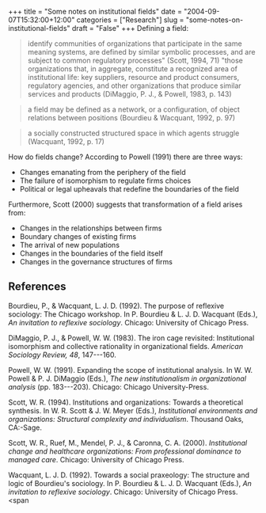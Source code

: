 +++
title = "Some notes on institutional fields"
date = "2004-09-07T15:32:00+12:00"
categories = ["Research"]
slug = "some-notes-on-institutional-fields"
draft = "False"
+++
Defining a field:

> identify communities of organizations that participate in the
same meaning systems, are defined by similar symbolic processes, and are
subject to common regulatory processes" (Scott, 1994, 71) "those organizations
that, in aggregate, constitute a recognized area of institutional life: key
suppliers, resource and product consumers, regulatory agencies, and other
organizations that produce similar services and products (DiMaggio, P. J., &
Powell, 1983, p. 143)

>
> a field may be defined as a network, or a configuration, of
object relations between positions (Bourdieu & Wacquant, 1992, p. 97)

>
> a socially constructed structured space in which agents struggle
(Wacquant, 1992, p. 17)

How do fields change? According to Powell (1991) there are three
ways:

- Changes emanating from the periphery of the field
- The failure of isomorphism to regulate firms choices
- Political or legal upheavals that redefine the boundaries of the field

Furthermore, Scott (2000) suggests that transformation of a field
arises from:

- Changes in the relationships between firms
- Boundary changes of existing firms
- The arrival of new populations
- Changes in the boundaries of the field itself
- Changes in the governance structures of firms


## References

Bourdieu, P., & Wacquant, L. J. D. (1992).  The purpose of reflexive sociology:
The Chicago workshop. In P.  Bourdieu & L. J. D. Wacquant (Eds.), _An
invitation to reflexive sociology_. Chicago: University of Chicago Press.

DiMaggio, P. J., & Powell, W. W. (1983). The iron cage revisited: Institutional
isomorphism and collective rationality in organizational fields.  _American
Sociology Review, 48_, 147---160.

Powell, W. W. (1991). Expanding the scope of institutional analysis. In W. W.
Powell & P. J. DiMaggio (Eds.), _The new institutionalism in organizational
analysis_ (pp. 183---203). Chicago: Chicago University-Press.

Scott, W. R. (1994). Institutions and organizations: Towards a theoretical
synthesis. In W. R. Scott & J.  W. Meyer (Eds.), _Institutional environments
and organizations: Structural complexity and individualism_. Thousand Oaks,
CA:-Sage.

Scott, W. R., Ruef, M., Mendel, P. J.,  & Caronna, C. A. (2000). _Institutional
change and healthcare organizations: From professional dominance to managed
care_. Chicago: University of Chicago Press.

Wacquant, L. J. D. (1992). Towards a social praxeology: The structure
and logic of Bourdieu's sociology. In P. Bourdieu 
& L. J. D. Wacquant (Eds.), _An invitation to reflexive
sociology_. Chicago: University of Chicago Press. <span

